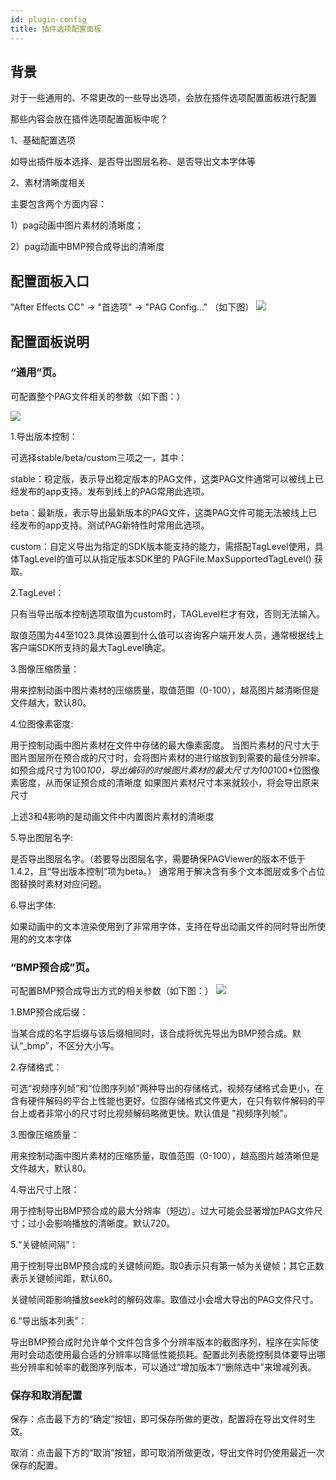 ```yaml
---
id: plugin-config
title: 插件选项配置面板
---
```

## 背景
对于一些通用的、不常更改的一些导出选项，会放在插件选项配置面板进行配置

那些内容会放在插件选项配置面板中呢？

1、基础配置选项

   如导出插件版本选择、是否导出图层名称、是否导出文本字体等

2、素材清晰度相关

   主要包含两个方面内容：

   1）pag动画中图片素材的清晰度；

   2）pag动画中BMP预合成导出的清晰度

## 配置面板入口

"After Effects CC" -> "首选项" -> "PAG Config..." （如下图）
![](/img/docs/plugin_config1.png)

## 配置面板说明

### “通用”页。

可配置整个PAG文件相关的参数（如下图：）

![](/img/docs/plugin_config2.jpg)

1.导出版本控制：

可选择stable/beta/custom三项之一，其中：

stable：稳定版，表示导出稳定版本的PAG文件，这类PAG文件通常可以被线上已经发布的app支持。发布到线上的PAG常用此选项。

beta：最新版，表示导出最新版本的PAG文件，这类PAG文件可能无法被线上已经发布的app支持。测试PAG新特性时常用此选项。

custom：自定义导出为指定的SDK版本能支持的能力，需搭配TagLevel使用，具体TagLevel的值可以从指定版本SDK里的 PAGFile.MaxSupportedTagLevel() 获取。

2.TagLevel：

只有当导出版本控制选项取值为custom时，TAGLevel栏才有效，否则无法输入。

取值范围为44至1023.具体设置到什么值可以咨询客户端开发人员，通常根据线上客户端SDK所支持的最大TagLevel确定。

3.图像压缩质量：

用来控制动画中图片素材的压缩质量，取值范围（0-100），越高图片越清晰但是文件越大，默认80。

4.位图像素密度: 

用于控制动画中图片素材在文件中存储的最大像素密度。
当图片素材的尺寸大于图片图层所在预合成的尺寸时，会将图片素材的进行缩放到到需要的最佳分辨率。
如预合成尺寸为100*100，导出编码的时候图片素材的最大尺寸为100*100*位图像素密度，从而保证预合成的清晰度
如果图片素材尺寸本来就较小，将会导出原来尺寸

上述3和4影响的是动画文件中内置图片素材的清晰度


5.导出图层名字: 

是否导出图层名字。（若要导出图层名字，需要确保PAGViewer的版本不低于1.4.2，且“导出版本控制”项为beta。）
通常用于解决含有多个文本图层或多个占位图替换时素材对应问题。

6.导出字体:

如果动画中的文本渲染使用到了非常用字体，支持在导出动画文件的同时导出所使用的的文本字体

### “BMP预合成”页。

可配置BMP预合成导出方式的相关参数（如下图：）
![](/img/docs/plugin_config3.jpg)

1.BMP预合成后缀：

当某合成的名字后缀与该后缀相同时，该合成将优先导出为BMP预合成。默认“_bmp”，不区分大小写。

2.存储格式：

可选“视频序列帧”和“位图序列帧”两种导出的存储格式，视频存储格式会更小，在含有硬件解码的平台上性能也更好。位图存储格式文件更大，在只有软件解码的平台上或者非常小的尺寸时比视频解码略微更快。默认值是 "视频序列帧"。

3.图像压缩质量：

用来控制动画中图片素材的压缩质量，取值范围（0-100），越高图片越清晰但是文件越大，默认80。

4.导出尺寸上限：

用于控制导出BMP预合成的最大分辨率（短边）。过大可能会显著增加PAG文件尺寸；过小会影响播放的清晰度。默认720。

5.“关键帧间隔”：

用于控制导出BMP预合成的关键帧间距。取0表示只有第一帧为关键帧；其它正数表示关键帧间距，默认60。

关键帧间距影响播放seek时的解码效率。取值过小会增大导出的PAG文件尺寸。

6.“导出版本列表”：

导出BMP预合成时允许单个文件包含多个分辨率版本的截图序列，程序在实际使用时会动态使用最合适的分辨率以降低性能损耗。配置此列表能控制具体要导出哪些分辨率和帧率的截图序列版本，可以通过“增加版本”/“删除选中”来增减列表。

### 保存和取消配置

保存：点击最下方的“确定”按钮，即可保存所做的更改，配置将在导出文件时生效。

取消：点击最下方的“取消”按钮，即可取消所做更改，导出文件时仍使用最近一次保存的配置。





